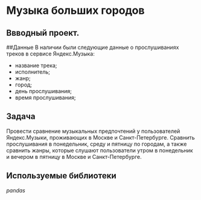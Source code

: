 # Музыка больших городов
## Ввводный проект.

##Данные
В наличии были следующие данные о прослушиваниях треков в сервисе Яндекс.Музыка:

- название трека;
- исполнитель;
- жанр;
- город;
- день прослушивания;
- время прослушивания;
## Задача
Провести сравнение музыкальных предпочтений у пользователей Яндекс.Музыки, проживающих в Москве и Санкт-Петербурге. Сравнить прослушивания в понедельник, среду и пятницу по городам, а также сравнить жанры, которые слушают пользователи утром в понедельник и вечером в пятницу в Москве и Санкт-Петербурге.

## Используемые библиотеки
*pandas*
